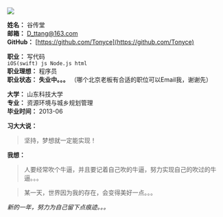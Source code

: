 <br/>
<img class="meImage" src="http://tonyce-web.oss-cn-hangzhou.aliyuncs.com/me-small.jpg">
<br>

**姓名：** 谷传堂    
**邮箱：** D_ttang@163.com     
**GitHub：** [https://github.com/Tonyce](https://github.com/Tonyce)   

**职业：** 写代码   
`iOS(swift) js Node.js html`     
**职业理想：** 程序员    
**职业状态：** **失业中。。。** （哪个北京老板有合适的职位可以Email我，谢谢先）

**大学：** 山东科技大学     
**专业：** 资源环境与城乡规划管理    
**毕业时间：** 2013-06

**习大大说：**    
> 坚持，梦想就一定能实现！    

**我想：**
> 人要经常吹个牛逼，并且要记着自己吹的牛逼，努力实现自己的吹过的牛逼。。。    

> 某一天，世界因为我的存在，会变得美好一点。。。    

*新的一年，努力为自己留下点痕迹。。。*


